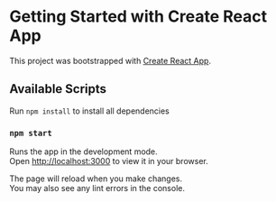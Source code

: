 # Getting Started with Create React App

This project was bootstrapped with [Create React App](https://github.com/facebook/create-react-app).

## Available Scripts

Run `npm install` to install all dependencies

### `npm start`

Runs the app in the development mode.\
Open [http://localhost:3000](http://localhost:3000) to view it in your browser.

The page will reload when you make changes.\
You may also see any lint errors in the console.

